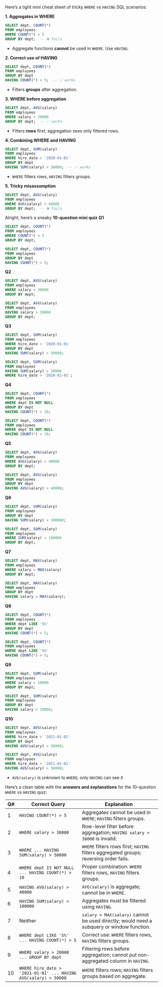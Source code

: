 Here’s a tight mini cheat sheet of tricky `WHERE` vs `HAVING` SQL scenarios:

**1. Aggregates in WHERE**

```sql
SELECT dept, COUNT(*) 
FROM employees 
WHERE COUNT(*) > 5 
GROUP BY dept;  -- ❌ fails
```

* Aggregate functions **cannot** be used in `WHERE`. Use `HAVING`.

**2. Correct use of HAVING**

```sql
SELECT dept, COUNT(*) 
FROM employees 
GROUP BY dept 
HAVING COUNT(*) > 5;  -- ✅ works
```

* Filters **groups** after aggregation.

**3. WHERE before aggregation**

```sql
SELECT dept, AVG(salary) 
FROM employees 
WHERE salary > 30000 
GROUP BY dept;  -- ✅ works
```

* Filters **rows** first; aggregation sees only filtered rows.

**4. Combining WHERE and HAVING**

```sql
SELECT dept, SUM(salary) 
FROM employees 
WHERE hire_date > '2020-01-01' 
GROUP BY dept 
HAVING SUM(salary) > 50000;  -- ✅ works
```

* `WHERE` filters rows, `HAVING` filters groups.

**5. Tricky misassumption**

```sql
SELECT dept, AVG(salary) 
FROM employees 
WHERE AVG(salary) > 40000 
GROUP BY dept;  -- ❌ fails
```




Alright, here’s a sneaky **10-question mini quiz** 
**Q1**

```sql
SELECT dept, COUNT(*) 
FROM employees 
WHERE COUNT(*) > 5 
GROUP BY dept;
```

```sql
SELECT dept, COUNT(*) 
FROM employees 
GROUP BY dept 
HAVING COUNT(*) > 5;
```
**Q2**

```sql
SELECT dept, AVG(salary) 
FROM employees 
WHERE salary > 30000 
GROUP BY dept;
```

```sql
SELECT dept, AVG(salary) 
FROM employees 
HAVING salary > 30000 
GROUP BY dept;
```
**Q3**

```sql
SELECT dept, SUM(salary) 
FROM employees 
WHERE hire_date > '2020-01-01' 
GROUP BY dept 
HAVING SUM(salary) > 50000;
```

```sql
SELECT dept, SUM(salary) 
FROM employees 
HAVING SUM(salary) > 50000 
WHERE hire_date > '2020-01-01';
```
**Q4**

```sql
SELECT dept, COUNT(*) 
FROM employees 
WHERE dept IS NOT NULL 
GROUP BY dept 
HAVING COUNT(*) > 10;
```

```sql
SELECT dept, COUNT(*) 
FROM employees 
WHERE dept IS NOT NULL 
HAVING COUNT(*) > 10;
```
**Q5**

```sql
SELECT dept, AVG(salary) 
FROM employees 
WHERE AVG(salary) > 40000 
GROUP BY dept;
```

```sql
SELECT dept, AVG(salary) 
FROM employees 
GROUP BY dept 
HAVING AVG(salary) > 40000;
```
**Q6**

```sql
SELECT dept, SUM(salary) 
FROM employees 
GROUP BY dept 
HAVING SUM(salary) < 100000;
```

```sql
SELECT dept, SUM(salary) 
FROM employees 
WHERE SUM(salary) < 100000 
GROUP BY dept;
```

**Q7**

```sql
SELECT dept, MAX(salary) 
FROM employees 
WHERE salary = MAX(salary) 
GROUP BY dept;
```

```sql
SELECT dept, MAX(salary) 
FROM employees 
GROUP BY dept 
HAVING salary = MAX(salary);
```
**Q8**

```sql
SELECT dept, COUNT(*) 
FROM employees 
WHERE dept LIKE 'S%' 
GROUP BY dept 
HAVING COUNT(*) > 5;
```

```sql
SELECT dept, COUNT(*) 
FROM employees 
WHERE dept LIKE 'S%' 
HAVING COUNT(*) > 5;
```
**Q9**

```sql
SELECT dept, SUM(salary) 
FROM employees 
WHERE salary > 20000 
GROUP BY dept;
```

```sql
SELECT dept, SUM(salary) 
FROM employees 
GROUP BY dept 
HAVING salary > 20000;
```
**Q10**

```sql
SELECT dept, AVG(salary) 
FROM employees 
WHERE hire_date > '2021-01-01' 
GROUP BY dept 
HAVING AVG(salary) > 50000;
```

```sql
SELECT dept, AVG(salary) 
FROM employees 
WHERE hire_date > '2021-01-01' 
HAVING AVG(salary) > 50000;
```

* `AVG(salary)` is unknown to `WHERE`; only `HAVING` can see it


Here’s a clean table with the **answers and explanations** for the 10-question `WHERE` vs `HAVING` quiz:

| Q# | Correct Query                                                   | Explanation                                                                               |
| -- | --------------------------------------------------------------- | ----------------------------------------------------------------------------------------- |
| 1  | `HAVING COUNT(*) > 5`                                           | Aggregates cannot be used in `WHERE`; `HAVING` filters groups.                            |
| 2  | `WHERE salary > 30000`                                          | Row-level filter before aggregation; `HAVING salary > 30000` is invalid.                  |
| 3  | `WHERE ... HAVING SUM(salary) > 50000`                          | `WHERE` filters rows first; `HAVING` filters aggregated groups; reversing order fails.    |
| 4  | `WHERE dept IS NOT NULL ... HAVING COUNT(*) > 10`               | Proper combination: `WHERE` filters rows, `HAVING` filters groups.                        |
| 5  | `HAVING AVG(salary) > 40000`                                    | `AVG(salary)` is aggregate; cannot be in `WHERE`.                                         |
| 6  | `HAVING SUM(salary) < 100000`                                   | Aggregates must be filtered using `HAVING`.                                               |
| 7  | Neither                                                         | `salary = MAX(salary)` cannot be used directly; would need a subquery or window function. |
| 8  | `WHERE dept LIKE 'S%' ... HAVING COUNT(*) > 5`                  | Correct use: `WHERE` filters rows, `HAVING` filters groups.                               |
| 9  | `WHERE salary > 20000 ... GROUP BY dept`                        | Filtering rows before aggregation; cannot put non-aggregated column in `HAVING`.          |
| 10 | `WHERE hire_date > '2021-01-01' ... HAVING AVG(salary) > 50000` | `WHERE` filters rows; `HAVING` filters groups based on aggregate.                         |
